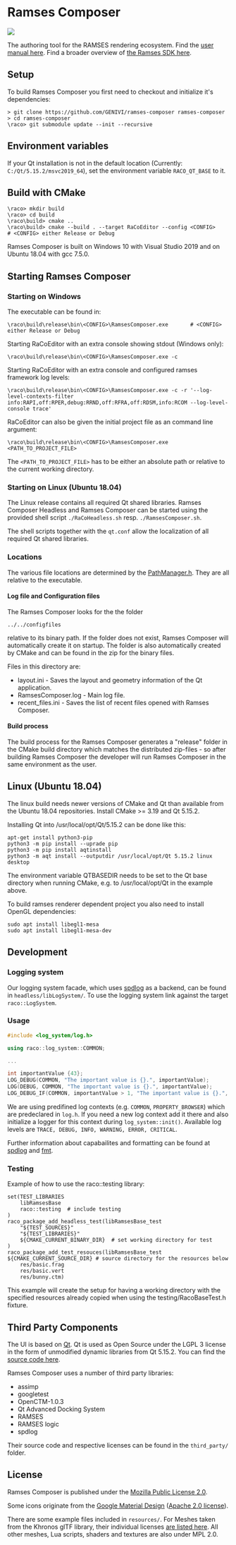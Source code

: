 <!--
SPDX-License-Identifier: MPL-2.0

This file is part of Ramses Composer
(see https://github.com/GENIVI/ramses-composer).

This Source Code Form is subject to the terms of the Mozilla Public License, v. 2.0.
If a copy of the MPL was not distributed with this file, You can obtain one at http://mozilla.org/MPL/2.0/.
-->
# Ramses Composer

![](styles/ramses-composer-logo.png)

The authoring tool for the RAMSES rendering ecosystem.
Find the [user manual here](https://github.com/GENIVI/ramses-composer-docs).
Find a broader overview of [the Ramses SDK here](https://ramses-sdk.readthedocs.io/).


## Setup

To build Ramses Composer you first need to checkout and initialize it's dependencies:

```console
> git clone https://github.com/GENIVI/ramses-composer ramses-composer
> cd ramses-composer
\raco> git submodule update --init --recursive
```

## Environment variables

If your Qt installation is not in the default location (Currently: ```C:/Qt/5.15.2/msvc2019_64```),
set the environment variable ```RACO_QT_BASE``` to it. 

## Build with CMake

```console
\raco> mkdir build
\raco> cd build
\raco\build> cmake ..
\raco\build> cmake --build . --target RaCoEditor --config <CONFIG>       # <CONFIG> either Release or Debug
```

Ramses Composer is built on Windows 10 with Visual Studio 2019 and on Ubuntu 18.04 with gcc 7.5.0.

## Starting Ramses Composer

### Starting on Windows

The executable can be found in:
```console
\raco\build\release\bin\<CONFIG>\RamsesComposer.exe       # <CONFIG> either Release or Debug
```

Starting RaCoEditor with an extra console showing stdout (Windows only):
```console
\raco\build\release\bin\<CONFIG>\RamsesComposer.exe -c
```

Starting RaCoEditor with an extra console and configured ramses framework log levels:
```console
\raco\build\release\bin\<CONFIG>\RamsesComposer.exe -c -r '--log-level-contexts-filter info:RAPI,off:RPER,debug:RRND,off:RFRA,off:RDSM,info:RCOM --log-level-console trace'
```

RaCoEditor can also be given the initial project file as an command line argument:
```console
\raco\build\release\bin\<CONFIG>\RamsesComposer.exe <PATH_TO_PROJECT_FILE>
```
The ```<PATH_TO_PROJECT_FILE>``` has to be either an absolute path or relative to the current working directory.

### Starting on Linux (Ubuntu 18.04)

The Linux release contains all required Qt shared libraries. Ramses Composer Headless and Ramses Composer can be started using the 
provided shell script `./RaCoHeadless.sh` resp. `./RamsesComposer.sh`.

The shell scripts together with the `qt.conf` allow the localization of all required Qt shared libraries.

### Locations

The various file locations are determined by the [PathManager.h](datamodel/libCore/include/core/PathManager.h). They are all relative to the executable.

#### Log file and Configuration files

The Ramses Composer looks for the the folder 
```
../../configfiles
```
relative to its binary path. If the folder does not exist, Ramses Composer will automatically create it on startup.
The folder is also automatically created by CMake and can be found in the zip for the binary files.

Files in this directory are:
* layout.ini - Saves the layout and geometry information of the Qt application.
* RamsesComposer.log - Main log file.
* recent_files.ini - Saves the list of recent files opened with Ramses Composer.

#### Build process

The build process for the Ramses Composer generates a "release" folder in the CMake build directory which matches
the distributed zip-files - so after building Ramses Composer the developer will run Ramses Composer in the 
same environment as the user.

## Linux (Ubuntu 18.04)

The linux build needs newer versions of CMake and Qt than available from the Ubuntu 18.04 repositories. Install CMake >= 3.19 and Qt 5.15.2.

Installing Qt into /usr/local/opt/Qt/5.15.2 can be done like this:
```console
apt-get install python3-pip
python3 -m pip install --uprade pip
python3 -m pip install aqtinstall
python3 -m aqt install --outputdir /usr/local/opt/Qt 5.15.2 linux desktop
```

The environment variable QTBASEDIR needs to be set to the Qt base directory when running CMake, e.g. to /usr/local/opt/Qt in the example above.

To build ramses renderer dependent project you also need to install OpenGL dependencies:

```console
sudo apt install libegl1-mesa
sudo apt install libegl1-mesa-dev
```

## Development

### Logging system
Our logging system facade, which uses [spdlog](https://github.com/gabime/spdlog) as a backend, can be found in 
```headless/libLogSystem/```.
To use the logging system link against the target
```raco::LogSystem```.
### Usage
```c++
#include <log_system/log.h>

using raco::log_system::COMMON;

...

int importantValue {43};
LOG_DEBUG(COMMON, "The important value is {}.", importantValue);
LOG(DEBUG, COMMON, "The important value is {}.", importantValue);
LOG_DEBUG_IF(COMMON, importantValue > 1, "The important value is {}.", importantValue);
```
We are using predifined log contexts (e.g. ```COMMON```, ```PROPERTY_BROWSER```) which are
predeclared in ```log.h```. If you need a new log context add it there and also initialize
a logger for this context during ```log_system::init()```.
Available log levels are ```TRACE, DEBUG, INFO, WARNING, ERROR, CRITICAL```.

Further information about capabailites and formatting can be found at [spdlog](https://github.com/gabime/spdlog) and [fmt](https://github.com/fmtlib/fmt).

### Testing
Example of how to use the raco::testing library:

```
set(TEST_LIBRARIES 
    libRamsesBase
    raco::testing  # include testing
)
raco_package_add_headless_test(libRamsesBase_test
    "${TEST_SOURCES}"
    "${TEST_LIBRARIES}"
    ${CMAKE_CURRENT_BINARY_DIR}  # set working directory for test
)
raco_package_add_test_resouces(libRamsesBase_test
${CMAKE_CURRENT_SOURCE_DIR} # source directory for the resources below
    res/basic.frag
    res/basic.vert
    res/bunny.ctm)
```
This example will create the setup for having a working directory with the specified resources already copied when using the testing/RacoBaseTest.h fixture.

## Third Party Components

The UI is based on [Qt](https://www.qt.io). Qt is used as Open Source under the LGPL 3 license in the form of unmodified dynamic libraries from Qt 5.15.2. You can find the [source code here](https://github.com/GENIVI/ramses-composer/releases/download/v0.8.1/qt-src-5.15.2.tgz). 

Ramses Composer uses a number of third party libraries:

* assimp
* googletest
* OpenCTM-1.0.3
* Qt Advanced Docking System
* RAMSES 
* RAMSES logic
* spdlog

Their source code and respective licenses can be found in the ```third_party/``` folder.
	
## License

Ramses Composer is published under the [Mozilla Public License 2.0](LICENSE.txt).

Some icons originate from the [Google Material Design](https://material.io/resources/icons/?style=baseline) ([Apache 2.0 license](https://github.com/google/material-design-icons/blob/master/LICENSE)).

There are some example files included in ```resources/```. For Meshes taken from the Khronos glTF library, their individual licenses [are listed here](resources/meshes/README.md). All other meshes, Lua scripts, shaders and textures are also under MPL 2.0.

